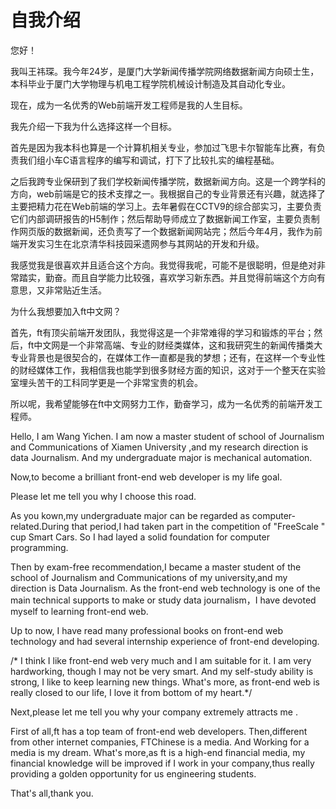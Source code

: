 # 自我介绍

您好！

我叫王祎琛。我今年24岁，是厦门大学新闻传播学院网络数据新闻方向硕士生，本科毕业于厦门大学物理与机电工程学院机械设计制造及其自动化专业。

现在，成为一名优秀的Web前端开发工程师是我的人生目标。

我先介绍一下我为什么选择这样一个目标。

首先是因为我本科也算是一个计算机相关专业，参加过飞思卡尔智能车比赛，有负责我们组小车C语言程序的编写和调试，打下了比较扎实的编程基础。

之后我跨专业保研到了我们学校新闻传播学院，数据新闻方向。这是一个跨学科的方向，web前端是它的技术支撑之一。我根据自己的专业背景还有兴趣，就选择了主要把精力花在Web前端的学习上。去年暑假在CCTV9的综合部实习，主要负责它们内部调研报告的H5制作；然后帮助导师成立了数据新闻工作室，主要负责制作网页版的数据新闻，还负责写了一个数据新闻网站完；然后今年4月，我作为前端开发实习生在北京清华科技园采遗网参与其网站的开发和升级。

我感觉我是很喜欢并且适合这个方向。我觉得我呢，可能不是很聪明，但是绝对非常踏实，勤奋。而且自学能力比较强，喜欢学习新东西。并且觉得前端这个方向有意思，又非常贴近生活。

为什么我想要加入ft中文网？

首先，ft有顶尖前端开发团队，我觉得这是一个非常难得的学习和锻炼的平台；然后，ft中文网是一个非常高端、专业的财经类媒体，这和我研究生的新闻传播类大专业背景也是很契合的，在媒体工作一直都是我的梦想；还有，在这样一个专业性的财经媒体工作，我相信我也能学到很多财经方面的知识，这对于一个整天在实验室埋头苦干的工科同学更是一个非常宝贵的机会。

所以呢，我希望能够在ft中文网努力工作，勤奋学习，成为一名优秀的前端开发工程师。

Hello, I am Wang Yichen.  I am now a master student of school of Journalism and Communications of Xiamen University ,and my research direction is data Journalism. And my undergraduate major is mechanical automation.

Now,to become a brilliant front-end web developer is my life goal.

Please let me tell you why I choose this road.

As you kown,my undergraduate major can be regarded as computer-related.During that period,I had taken part in the competition of "FreeScale " cup Smart Cars. So I had layed a solid foundation for computer programming.

Then by exam-free recommendation,I became a master student of the school of Journalism and Communications of my university,and my direction is Data Journalism. As the front-end web technology is one of the main technical supports to make or  study data journalism，I have devoted myself to learning front-end web.

Up to now, I have read many professional books on front-end web technology and had several internship experience of front-end developing.

/*
I think I like front-end web very much and I am suitable for it. I am very hardworking, though I may not be very smart. And my self-study ability is strong, I like to keep learning new things. What's more, as front-end web is really closed to our life, I love it from bottom of my heart.*/


Next,please let me tell you why your company extremely attracts me .

First of all,ft has a  top team of front-end web developers. Then,different from other internet companies, FTChinese is a media. And Working for a media is my dream. What's more,as ft is a high-end financial media, my financial knowledge will be improved if I work in your company,thus really providing a golden opportunity for us engineering students.


That's all,thank you.


 